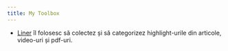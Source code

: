```yaml
---
title: My Toolbox
---
```

- [Liner](https://getliner.com/en) îl folosesc să colectez și să categorizez highlight-urile din articole, video-uri și pdf-uri.